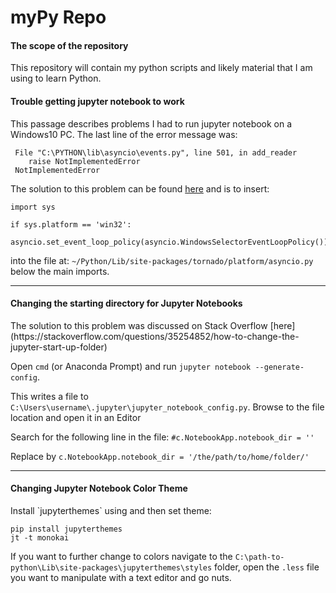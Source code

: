 <h1> myPy Repo </h1>

<h4>The scope of the repository</h4>
<p>This repository will contain my python scripts and likely material that I am using to learn Python.</p>

<h4>Trouble getting jupyter notebook to work</h4>
<p>This passage describes problems I had to run jupyter notebook on a Windows10 PC. 
The last line of the error message was:

```
 File "C:\PYTHON\lib\asyncio\events.py", line 501, in add_reader
    raise NotImplementedError
 NotImplementedError
```

The solution to this problem can be found [here](https://stackoverflow.com/questions/58422817/jupyter-notebook-with-python-3-8-notimplementederror/58430041#58430041)
and is to insert:


```
import sys

if sys.platform == 'win32':
    asyncio.set_event_loop_policy(asyncio.WindowsSelectorEventLoopPolicy())
```

into the file at: `~/Python/Lib/site-packages/tornado/platform/asyncio.py`
below the main imports.</p>
<hr>
<h4>Changing the starting directory for Jupyter Notebooks</h4>
<p>
The solution to this problem was discussed on Stack Overflow [here](https://stackoverflow.com/questions/35254852/how-to-change-the-jupyter-start-up-folder)
 
Open `cmd` (or Anaconda Prompt) and run `jupyter notebook --generate-config`.

This writes a file to `C:\Users\username\.jupyter\jupyter_notebook_config.py`.
Browse to the file location and open it in an Editor

Search for the following line in the file: `#c.NotebookApp.notebook_dir = ''`

Replace by `c.NotebookApp.notebook_dir = '/the/path/to/home/folder/'`
</p>
<hr>
<h4>Changing Jupyter Notebook Color Theme</h4>
<p>Install `jupyterthemes` using and then set theme:
 
 ``` 
 pip install jupyterthemes
 jt -t monokai
 ```
 
 If you want to further change to colors navigate to the `C:\path-to-python\Lib\site-packages\jupyterthemes\styles`
 folder, open the `.less` file you want to manipulate with a text editor and go nuts. </p>
